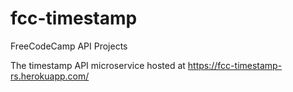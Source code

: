 # fcc-timestamp
FreeCodeCamp API Projects

The timestamp API microservice hosted at https://fcc-timestamp-rs.herokuapp.com/ 
